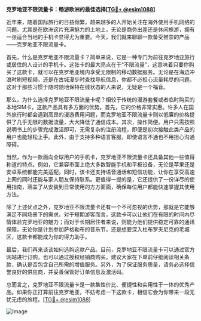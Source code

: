 **克罗地亚不限流量卡：畅游欧洲的最佳选择[[TG💪+ @esim1088](https://t.me/s/esim1088)]**

近年来，随着国际旅行的日益频繁，越来越多的人开始关注在海外使用手机网络的问题。尤其是在欧洲这片充满魅力的土地上，无论是商务出差还是休闲旅游，拥有一张适合当地的手机卡显得尤为重要。今天，我们就来聊聊一款备受推崇的产品——克罗地亚不限流量卡。

首先，什么是克罗地亚不限流量卡？简单来说，它是一种专门为前往克罗地亚旅行或居住的人设计的手机卡。这张卡的最大亮点在于“不限流量”，这意味着只要你购买了这款卡，就可以在克罗地亚境内享受无限制的移动数据服务。无论是在海边冲浪时刷短视频，还是在古城漫步时查找导航信息，你都不必担心流量耗尽的问题。这对于那些习惯于随时随地保持在线状态的人来说，无疑是一个福音。

那么，为什么选择克罗地亚不限流量卡呢？相较于传统的漫游套餐或者临时购买的本地SIM卡，这款产品具有多方面的优势。首先，它的价格非常实惠。许多人在国外旅行时都会遇到高昂的漫游费用问题，而克罗地亚不限流量卡则以低廉的价格提供了几乎无限的数据流量，大大降低了通信成本。其次，操作简便。用户只需按照说明书上的步骤完成激活即可，无需复杂的注册流程，即便是初次接触此类产品的用户也能轻松上手。此外，由于支持多种语言客服，即使语言不通也不用担心沟通障碍。

当然，作为一款面向全球用户的手机卡，克罗地亚不限流量卡还具备其他一些值得称道的特点。例如，它兼容市面上绝大多数智能手机和平板设备，无论是苹果还是安卓系统都能完美适配。同时，该卡还支持语音通话和短信功能，让你在享受高速上网的同时还能与家人朋友保持联系。更值得一提的是，它还提供了一份详尽的使用指南，涵盖了从安装到日常使用的方方面面，确保每位用户都能快速掌握其使用方法。

除了上述优点之外，克罗地亚不限流量卡还有一个不可忽视的优势，那就是它能够满足不同场景下的需求。对于短期游客而言，这款卡可以让他们在有限的时间内尽情体验克罗地亚的魅力；而对于长期居住者来说，则能为他们提供稳定可靠的通讯保障。无论你是计划参加萨格勒布的音乐节，还是想要深入杜布罗夫尼克的老城区，这款卡都能成为你的得力助手。

最后，我们再来谈谈如何选购这款产品。目前，克罗地亚不限流量卡可以通过官方网站进行订购，也可以通过授权经销商购买。建议大家在下单前仔细阅读相关条款，确认是否包含自己所需的增值服务。另外，为了保证服务质量，请务必选择信誉良好的供应商，并妥善保管好订单信息及激活码。

总而言之，克罗地亚不限流量卡是一款集性价比、便捷性和实用性于一体的优秀产品。如果你正打算前往克罗地亚，不妨考虑一下这款卡，相信它会为你带来一段无忧无虑的旅程。[[TG💪+ @esim1088](https://t.me/s/esim1088)] 

![Image](https://i.postimg.cc/4NQfJmqS/Snipaste-2025-05-13-00-14-12.png)